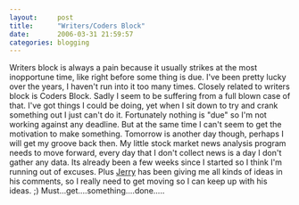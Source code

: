 ```yaml
---
layout:     post
title:      "Writers/Coders Block"
date:       2006-03-31 21:59:57
categories: blogging
---
```

Writers block is always a pain because it usually strikes at the most inopportune time, like right before some thing is due. I've been pretty lucky over the years, I haven't run into it too many times. Closely related to writers block is Coders Block. Sadly I seem to be suffering from a full blown case of that. I've got things I could be doing, yet when I sit down to try and crank something out I just can't do it. Fortunately nothing is "due" so I'm not working against any deadline. But at the same time I can't seem to get the motivation to make something. Tomorrow is another day though, perhaps I will get my groove back then. My little stock market news analysis program needs to move forward, every day that I don't collect news is a day I don't gather any data. Its already been a few weeks since I started so I think I'm running out of excuses. Plus [Jerry](http://bertolami.com/jerry/) has been giving me all kinds of ideas in his comments, so I really need to get moving so I can keep up with his ideas. ;) Must...get....something....done..... 
